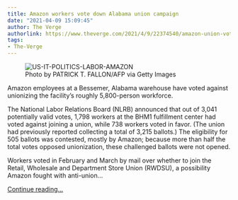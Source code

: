 ```yaml
---
title: Amazon workers vote down Alabama union campaign
date: "2021-04-09 15:09:45"
author: The Verge
authorlink: https://www.theverge.com/2021/4/9/22374540/amazon-union-vote-outcome-bessemer-alabama-rwdsu-bhm1
tags:
- The-Verge
---
```

<figure>
      <img alt="US-IT-POLITICS-LABOR-AMAZON" src="https://cdn.vox-cdn.com/thumbor/gRb00DespYht6eGD8N_5QVlkFNw=/0x0:5154x3436/1310x873/cdn.vox-cdn.com/uploads/chorus_image/image/69101469/1232001976.0.jpg" />
        <figcaption>Photo by PATRICK T. FALLON/AFP via Getty Images</figcaption>
    </figure>

  <p id="cjuZM3">Amazon employees at a Bessemer, Alabama warehouse have voted against unionizing the facility’s roughly 5,800-person workforce.</p>
<p id="8Nc7E0">The National Labor Relations Board (NLRB) announced that out of 3,041 potentially valid votes, 1,798 workers at the BHM1 fulfillment center had voted against joining a union, while 738 workers voted in favor. (The union had previously reported collecting a total of 3,215 ballots.) The eligibility for 505 ballots was contested, mostly by Amazon; because more than half the total votes opposed unionization, these challenged ballots were not opened.</p>
<p id="lzIxqv">Workers voted in February and March by mail over whether to join the Retail, Wholesale and Department Store Union (RWDSU), a possibility Amazon fought with anti-union...</p>
  <p>
    <a href="https://www.theverge.com/2021/4/9/22374540/amazon-union-vote-outcome-bessemer-alabama-rwdsu-bhm1">Continue reading&hellip;</a>
  </p>